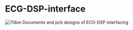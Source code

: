 # ECG-DSP-interface
![70bm](https://github.com/user-attachments/assets/1d0f1ae9-fe32-4196-9b99-4024aa6649f7)
Documents and pcb designs of ECG-DSP interfacing
